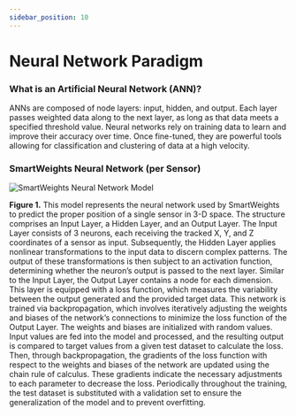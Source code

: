 ```yaml
---
sidebar_position: 10
---
```


# Neural Network Paradigm

### What is an Artificial Neural Network (ANN)?
ANNs are composed of node layers: input, hidden, and output. Each layer passes weighted data along to the next layer, as long as that data meets a specified threshold value.
Neural networks rely on training data to learn and improve their accuracy over time. Once fine-tuned, they are powerful tools allowing for classification and clustering of data at a high velocity.

### SmartWeights Neural Network (per Sensor)

![SmartWeights Neural Network Model](https://github.com/Capstone-Projects-2024-Spring/project-smartweights/assets/123014795/e0d8a758-7f6d-4b89-a726-f446f85544da)

**Figure 1.** This model represents the neural network used by SmartWeights to predict the proper position of a single sensor in 3-D space. The structure comprises an Input Layer, a Hidden Layer, and an Output Layer. The Input Layer consists of 3 neurons, each receiving the tracked X, Y, and Z coordinates of a sensor as input. Subsequently, the Hidden Layer applies nonlinear transformations to the input data to discern complex patterns. The output of these transformations is then subject to an activation function, determining whether the neuron’s output is passed to the next layer. Similar to the Input Layer, the Output Layer contains a node for each dimension. This layer is equipped with a loss function, which measures the variability between the output generated and the provided target data.
This network is trained via backpropagation, which involves iteratively adjusting the weights and biases of the network’s connections to minimize the loss function of the Output Layer. The weights and biases are initialized with random values. Input values are fed into the model and processed, and the resulting output is compared to target values from a given test dataset to calculate the loss. Then, through backpropagation, the gradients of the loss function with respect to the weights and biases of the network are updated using the chain rule of calculus. These gradients indicate the necessary adjustments to each parameter to decrease the loss. Periodically throughout the training, the test dataset is substituted with a validation set to ensure the generalization of the model and to prevent overfitting. 


